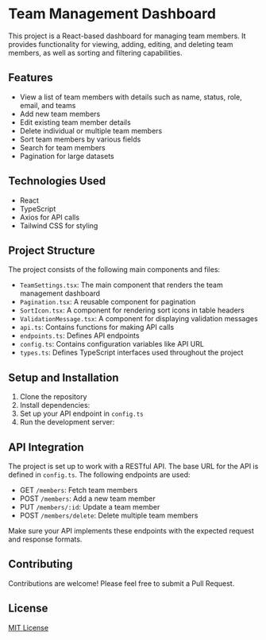 # Team Management Dashboard

This project is a React-based dashboard for managing team members. It provides functionality for viewing, adding, editing, and deleting team members, as well as sorting and filtering capabilities.

## Features

- View a list of team members with details such as name, status, role, email, and teams
- Add new team members
- Edit existing team member details
- Delete individual or multiple team members
- Sort team members by various fields
- Search for team members
- Pagination for large datasets

## Technologies Used

- React
- TypeScript
- Axios for API calls
- Tailwind CSS for styling

## Project Structure

The project consists of the following main components and files:

- `TeamSettings.tsx`: The main component that renders the team management dashboard
- `Pagination.tsx`: A reusable component for pagination
- `SortIcon.tsx`: A component for rendering sort icons in table headers
- `ValidationMessage.tsx`: A component for displaying validation messages
- `api.ts`: Contains functions for making API calls
- `endpoints.ts`: Defines API endpoints
- `config.ts`: Contains configuration variables like API URL
- `types.ts`: Defines TypeScript interfaces used throughout the project

## Setup and Installation

1. Clone the repository
2. Install dependencies:
3. Set up your API endpoint in `config.ts`
4. Run the development server:
   
## API Integration

The project is set up to work with a RESTful API. The base URL for the API is defined in `config.ts`. The following endpoints are used:

- GET `/members`: Fetch team members
- POST `/members`: Add a new team member
- PUT `/members/:id`: Update a team member
- POST `/members/delete`: Delete multiple team members

Make sure your API implements these endpoints with the expected request and response formats.

## Contributing

Contributions are welcome! Please feel free to submit a Pull Request.

## License

[MIT License](LICENSE)
